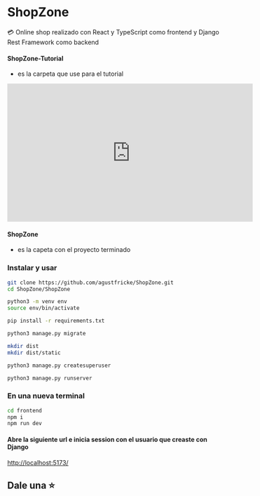 # ShopZone
:credit_card: Online shop realizado con React y TypeScript como frontend y Django Rest Framework como backend


#### ShopZone-Tutorial
- es la carpeta que use para el tutorial
<iframe width="560" height="315" src="https://www.youtube.com/embed/2OBkcJuBeGk" title="YouTube video player" frameborder="0" allow="accelerometer; autoplay; clipboard-write; encrypted-media; gyroscope; picture-in-picture; web-share" allowfullscreen></iframe>

#### ShopZone 
- es la capeta con el proyecto terminado

### Instalar y usar

```bash
git clone https://github.com/agustfricke/ShopZone.git
cd ShopZone/ShopZone
```

```bash
python3 -m venv env
source env/bin/activate
```

```bash
pip install -r requirements.txt
```

```bash
python3 manage.py migrate
```

```bash
mkdir dist
mkdir dist/static
```

```bash
python3 manage.py createsuperuser
```

```bash
python3 manage.py runserver
```
### En una nueva terminal
```bash
cd frontend
npm i
npm run dev
```
#### Abre la siguiente url e inicia session con el usuario que creaste con Django
<a href="http://localhost:5173/">http://localhost:5173/</a>

## Dale una ⭐


